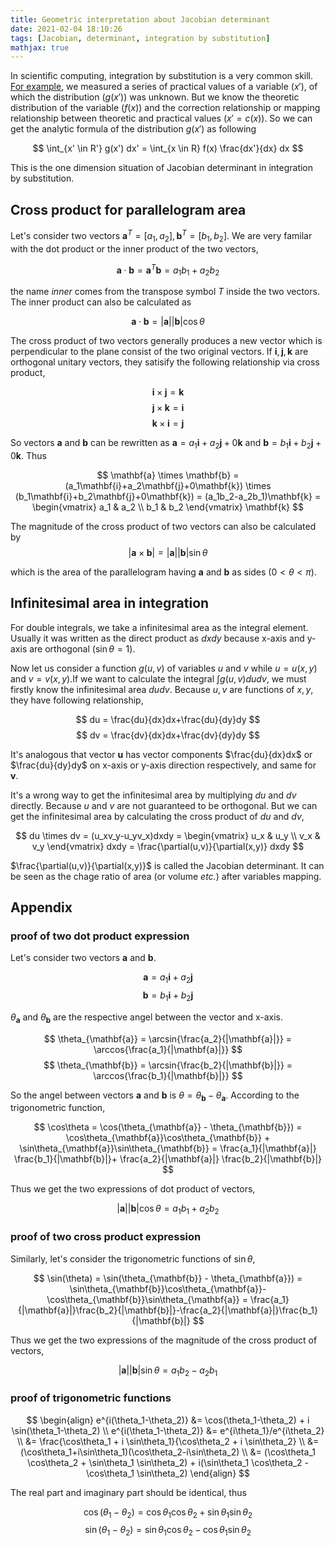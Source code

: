 ```yaml
---
title: Geometric interpretation about Jacobian determinant
date: 2021-02-04 18:10:26
tags: [Jacobian, determinant, integration by substitution]
mathjax: true
---
```


In scientific computing, integration by substitution is a very common skill. [For example](https://www.psichen.com/2019/09/30/FRET-correcting/), we measured a series of practical values of a variable ($x'$), of which the distribution ($g(x')$) was unknown. But we know the theoretic distribution of the variable ($f(x)$) and the correction relationship or mapping relationship between theoretic and practical values ($x'=c(x)$). So we can get the analytic formula of the distribution $g(x')$ as following

$$ \int_{x' \in R'} g(x') dx' = \int_{x \in R} f(x) \frac{dx'}{dx} dx $$

This is the one dimension situation of Jacobian determinant in integration by substitution.

## Cross product for parallelogram area

Let's consider two vectors $\mathbf{a}^T = [a_1,a_2], \mathbf{b}^T = [b_1, b_2]$. We are very familar with the dot product or the inner product of the two vectors,

$$ \mathbf{a} \cdot \mathbf{b} = \mathbf{a}^T\mathbf{b} = a_1b_1+a_2b_2 $$

the name *inner* comes from the transpose symbol $T$ inside the two vectors. The inner product can also be calculated as

$$ \mathbf{a} \cdot \mathbf{b} = |\mathbf{a}||\mathbf{b}|\cos\theta $$

The cross product of two vectors generally produces a new vector which is perpendicular to the plane consist of the two original vectors. If $\mathbf{i}, \mathbf{j}, \mathbf{k}$ are orthogonal unitary vectors, they satisify the following relationship via cross product,

$$ \mathbf{i} \times \mathbf{j} = \mathbf{k} $$
$$ \mathbf{j} \times \mathbf{k} = \mathbf{i} $$
$$ \mathbf{k} \times \mathbf{i} = \mathbf{j} $$

So vectors $\mathbf{a}$ and $\mathbf{b}$ can be rewritten as $\mathbf{a} = a_1\mathbf{i}+a_2\mathbf{j}+0\mathbf{k}$ and $\mathbf{b} = b_1\mathbf{i}+b_2\mathbf{j}+0\mathbf{k}$. Thus

$$ \mathbf{a} \times \mathbf{b} = (a_1\mathbf{i}+a_2\mathbf{j}+0\mathbf{k}) \times (b_1\mathbf{i}+b_2\mathbf{j}+0\mathbf{k}) = (a_1b_2-a_2b_1)\mathbf{k} = \begin{vmatrix} a_1 & a_2 \\ b_1 & b_2 \end{vmatrix} \mathbf{k} $$

The magnitude of the cross product of two vectors can also be calculated by
$$ |\mathbf{a} \times \mathbf{b}| = |\mathbf{a}||\mathbf{b}|\sin\theta $$

which is the area of the parallelogram having $\mathbf{a}$ and $\mathbf{b}$ as sides ($0 < \theta < \pi$).

## Infinitesimal area in integration

For double integrals, we take a infinitesimal area as the integral element. Usually it was written as the direct product as $dxdy$ because x-axis and y-axis are orthogonal ($\sin\theta=1$).

Now let us consider a function $g(u,v)$ of variables $u$ and $v$ while $u=u(x,y)$ and $v=v(x,y)$.If we want to calculate the integral $\int g(u,v) dudv$, we must firstly know the infinitesimal area $dudv$. Because $u, v$ are functions of $x,y$, they have following relationship,

$$ du = \frac{du}{dx}dx+\frac{du}{dy}dy $$
$$ dv = \frac{dv}{dx}dx+\frac{dv}{dy}dy $$

It's analogous that vector $\mathbf{u}$ has vector components $\frac{du}{dx}dx$ or $\frac{du}{dy}dy$ on x-axis or y-axis direction respectively, and same for $\mathbf{v}$.

It's a wrong way to get the infinitesimal area by multiplying $du$ and $dv$ directly. Because $u$ and $v$ are not guaranteed to be orthogonal. But we can get the infinitesimal area by calculating the cross product of $du$ and $dv$,

$$ du \times dv = (u_xv_y-u_yv_x)dxdy = \begin{vmatrix} u_x & u_y \\ v_x & v_y \end{vmatrix} dxdy = \frac{\partial(u,v)}{\partial(x,y)} dxdy $$

$\frac{\partial(u,v)}{\partial(x,y)}$ is called the Jacobian determinant. It can be seen as the chage ratio of area (or volume *etc.*) after variables mapping.

## Appendix
### proof of two dot product expression

Let's consider two vectors $\mathbf{a}$ and $\mathbf{b}$.

$$ \mathbf{a} = a_1\mathbf{i} + a_2\mathbf{j} $$
$$ \mathbf{b} = b_1\mathbf{i} + b_2\mathbf{j} $$

$\theta_{\mathbf{a}}$ and $\theta_{\mathbf{b}}$ are the respective angel between the vector and x-axis.

$$ \theta_{\mathbf{a}} = \arcsin{\frac{a_2}{|\mathbf{a}|}} = \arccos{\frac{a_1}{|\mathbf{a}|}} $$
$$ \theta_{\mathbf{b}} = \arcsin{\frac{b_2}{|\mathbf{b}|}} = \arccos{\frac{b_1}{|\mathbf{b}|}} $$

So the angel between vectors $\mathbf{a}$ and $\mathbf{b}$ is $\theta = \theta_{\mathbf{b}} - \theta_{\mathbf{a}}$. According to the trigonometric function,

$$ \cos\theta = \cos(\theta_{\mathbf{a}} - \theta_{\mathbf{b}}) = \cos\theta_{\mathbf{a}}\cos\theta_{\mathbf{b}} + \sin\theta_{\mathbf{a}}\sin\theta_{\mathbf{b}} = \frac{a_1}{|\mathbf{a}|} \frac{b_1}{|\mathbf{b}|}+ \frac{a_2}{|\mathbf{a}|} \frac{b_2}{|\mathbf{b}|} $$

Thus we get the two expressions of dot product of vectors,

$$ |\mathbf{a}||\mathbf{b}|\cos\theta = a_1b_1+a_2b_2 $$

### proof of two cross product expression

Similarly, let's consider the trigonometric functions of $\sin\theta$,

$$ \sin(\theta) = \sin(\theta_{\mathbf{b}} - \theta_{\mathbf{a}}) = \sin\theta_{\mathbf{b}}\cos\theta_{\mathbf{a}}-\cos\theta_{\mathbf{b}}\sin\theta_{\mathbf{a}} = \frac{a_1}{|\mathbf{a}|}\frac{b_2}{|\mathbf{b}|}-\frac{a_2}{|\mathbf{a}|}\frac{b_1}{|\mathbf{b}|} $$

Thus we get the two expressions of the magnitude of the cross product of vectors,

$$ |\mathbf{a}||\mathbf{b}|\sin\theta = a_1b_2-a_2b_1 $$

### proof of trigonometric functions
$$ \begin{align} e^{i(\theta_1-\theta_2)} &= \cos(\theta_1-\theta_2) + i \sin(\theta_1-\theta_2) \\ e^{i(\theta_1-\theta_2)} &= e^{i\theta_1}/e^{i\theta_2} \\ &= \frac{\cos\theta_1 + i \sin\theta_1}{\cos\theta_2 + i \sin\theta_2} \\ &= (\cos\theta_1+i\sin\theta_1)(\cos\theta_2-i\sin\theta_2) \\ &= (\cos\theta_1 \cos\theta_2 + \sin\theta_1 \sin\theta_2) + i(\sin\theta_1 \cos\theta_2 - \cos\theta_1 \sin\theta_2) \end{align} $$

The real part and imaginary part should be identical, thus

$$ \cos(\theta_1-\theta_2) = \cos\theta_1 \cos\theta_2 + \sin\theta_1 \sin\theta_2 $$
$$ \sin(\theta_1-\theta_2) = \sin\theta_1 \cos\theta_2 - \cos\theta_1 \sin\theta_2 $$
